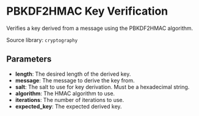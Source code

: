 # PBKDF2HMAC Key Verification

Verifies a key derived from a message using the PBKDF2HMAC algorithm.

Source library: `cryptography`

## Parameters

- **length**: The desired length of the derived key.
- **message**: The message to derive the key from.
- **salt**: The salt to use for key derivation. Must be a hexadecimal string.
- **algorithm**: The HMAC algorithm to use.
- **iterations**: The number of iterations to use.
- **expected_key**: The expected derived key.